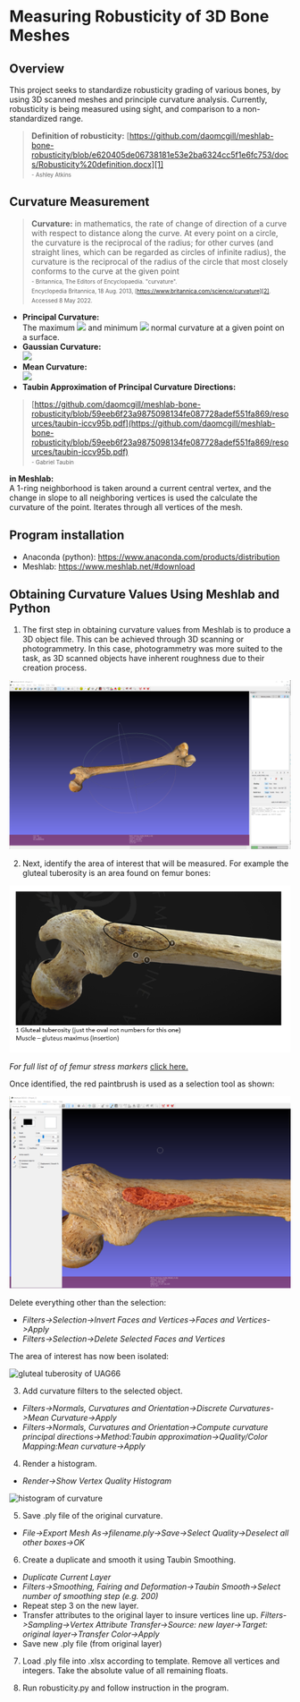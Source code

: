 # Measuring Robusticity of 3D Bone Meshes
## Overview

This project seeks to standardize robusticity grading of various bones, by using 3D scanned meshes and principle curvature analysis. Currently, robusticity is being measured using sight, and comparison to a non-standardized range. 

>**Definition of robusticity:** [https://github.com/daomcgill/meshlab-bone-robusticity/blob/e620405de06738181e53e2ba6324cc5f1e6fc753/docs/Robusticity%20definition.docx][1] <br />
<font size="1"> - Ashley Atkins</font>

## Curvature Measurement

>**Curvature:** in mathematics, the rate of change of direction of a curve with respect to distance along the curve. At every point on a circle, the curvature is the reciprocal of the radius; for other curves (and straight lines, which can be regarded as circles of infinite radius), the curvature is the reciprocal of the radius of the circle that most closely conforms to the curve at the given point <br />
<font size="1"> - Britannica, The Editors of Encyclopaedia. "curvature".<br /> Encyclopedia Britannica, 18 Aug. 2013, [https://www.britannica.com/science/curvature][2]. Accessed 8 May 2022.</font>

* **Principal Curvature:**<br /> The maximum **<img src="https://latex.codecogs.com/svg.image?\bg{black}\kappa_{1}">** and minimum **<img src="https://latex.codecogs.com/svg.image?\bg{black}\kappa_{2}">** normal curvature at a given point on a surface. 
* **Gaussian Curvature:**<br /> <img src= "https://latex.codecogs.com/svg.image?\bg{black}K=\kappa_{1}\cdot&space;\kappa_{2}">
* **Mean Curvature:**<br /> <img src="https://latex.codecogs.com/svg.image?\bg{black}H=\frac{1}{2}\left&space;(&space;\kappa_{1}&plus;\kappa_{2}&space;\right&space;)">
* **Taubin Approximation of Principal Curvature Directions:**<br />
> [https://github.com/daomcgill/meshlab-bone-robusticity/blob/59eeb6f23a9875098134fe087728adef551fa869/resources/taubin-iccv95b.pdf](https://github.com/daomcgill/meshlab-bone-robusticity/blob/59eeb6f23a9875098134fe087728adef551fa869/resources/taubin-iccv95b.pdf)<br />
<font size="1"> - Gabriel Taubin </font>

**in Meshlab:**<br />
A 1-ring neighborhood is taken around a current central vertex, and the change in slope to all neighboring vertices is used the calculate the curvature of the point. Iterates through all vertices of the mesh. 

## Program installation
- Anaconda (python): <a href="https://www.anaconda.com/products/distribution" target="_blank">https://www.anaconda.com/products/distribution</a>
- Meshlab: <a href="https://www.meshlab.net/#download" target="_blank">https://www.meshlab.net/#download</a>


## Obtaining Curvature Values Using Meshlab and Python

1. The first step in obtaining curvature values from Meshlab is to produce a 3D object file. This can be achieved through 3D scanning or photogrammetry. In this case, photogrammetry was more suited to the task, as 3D scanned objects have inherent roughness due to their creation process. 

![Object file (.obj) of a bone as a 3D mesh](/images/uag66_bone.png)

2. Next, identify the area of interest that will be measured. For example the gluteal tuberosity is an area found on femur bones: 

![Example of gluteal tuberosity](/images/gt_example.png)

*For full list of of femur stress markers* [click here.](https://github.com/daomcgill/meshlab-bone-robusticity/blob/067f99b7afc7041d78cf09ca4cf45a9cf70b30c9/docs/Femur%20Musculoskeletal%20Stress%20Markers%20Atkins%20.docx%20)

Once identified, the red paintbrush is used as a selection tool as shown: 

![Selection tool](/images/selection.png)

Delete everything other than the selection:
- *Filters->Selection->Invert Faces and Vertices->Faces and Vertices->Apply*
- *Filters->Selection->Delete Selected Faces and Vertices*

The area of interest has now been isolated:

![gluteal tuberosity of UAG66](/gt_select.png)

3. Add curvature filters to the selected object.
- *Filters->Normals, Curvatures and Orientation->Discrete Curvatures->Mean Curvature->Apply*
- *Filters->Normals, Curvatures and Orientation->Compute curvature principal directions->Method:Taubin approximation->Quality/Color Mapping:Mean curvature->Apply*

4. Render a histogram.
- *Render->Show Vertex Quality Histogram*

![histogram of curvature](/hist.png)

5. Save .ply file of the original curvature.
- *File->Export Mesh As->filename.ply->Save->Select Quality->Deselect all other boxes->OK*

6. Create a duplicate and smooth it using Taubin Smoothing.
- *Duplicate Current Layer*
- *Filters->Smoothing, Fairing and Deformation->Taubin Smooth->Select number of smoothing step (e.g. 200)*
- Repeat step 3 on the new layer.
- Transfer attributes to the original layer to insure vertices line up. 
  *Filters->Sampling->Vertex Attribute Transfer->Source: new layer->Target: original layer->Transfer Color->Apply*
- Save new .ply file (from original layer)

7. Load .ply file into .xlsx according to template. Remove all vertices and integers. Take the absolute value of all remaining floats.

8. Run robusticity.py and follow instruction in the program.






  [1]: https://github.com/daomcgill/meshlab-bone-robusticity/blob/e620405de06738181e53e2ba6324cc5f1e6fc753/docs/Robusticity%20definition.docx
  [2]: https://www.britannica.com/science/curvature
